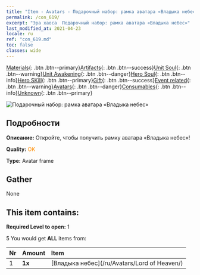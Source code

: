```yaml
---
title: "Item - Avatars - Подарочный набор: рамка аватара «Владыка небес»"
permalink: /con_619/
excerpt: "Эра хаоса  Подарочный набор: рамка аватара «Владыка небес»"
last_modified_at: 2021-04-23
locale: ru
ref: "con_619.md"
toc: false
classes: wide
---
```

 [Materials](/ItemsRU/){: .btn .btn--primary}[Artifacts](/ItemsRU/Artifacts/){: .btn .btn--success}[Unit Soul](/ItemsRU/UnitSoul/){: .btn .btn--warning}[Unit Awakening](/ItemsRU/UnitAwakening/){: .btn .btn--danger}[Hero Soul](/ItemsRU/HeroSoul/){: .btn .btn--info}[Hero SKill](/ItemsRU/HeroSkill/){: .btn .btn--primary}[Gift](/ItemsRU/Gift/){: .btn .btn--success}[Event related](/ItemsRU/Events/){: .btn .btn--warning}[Avatars](/ItemsRU/Avatars/){: .btn .btn--danger}[Consumables](/ItemsRU/Consumables/){: .btn .btn--info}[Unknown](/ItemsRU/Unknown/){: .btn .btn--primary}

 ![Подарочный набор: рамка аватара «Владыка небес»](/images/t/i_907003.png)

## Подробности
 **Описание:** Откройте, чтобы получить рамку аватара «Владыка небес»!

 **Quality:** <span style="color: #FF8C00">OK</span>

 **Type:** Avatar frame

## Gather

  None

## This item contains:

 **Required Level to open:** 1

 5 You would get **ALL** items  from:

  | Nr | Amount |     Item    |
  |:---|:-------|:------------|
  | 1 |  **1x** | [Владыка небес](/ru/Avatars/Lord of Heaven/) |  | 
